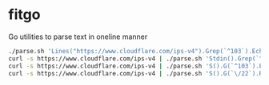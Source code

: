 # fitgo
Go utilities to parse text in oneline manner

```bash
./parse.sh 'Lines("https://www.cloudflare.com/ips-v4").Grep(`^103`).Echo()'
curl -s https://www.cloudflare.com/ips-v4 | ./parse.sh 'Stdin().Grep(`^103`).Echo()'
curl -s https://www.cloudflare.com/ips-v4 | ./parse.sh 'S().G(`^103`).E()'
curl -s https://www.cloudflare.com/ips-v4 | ./parse.sh 'S().G(`\/22`).R(`/22`, ``).E()'
```